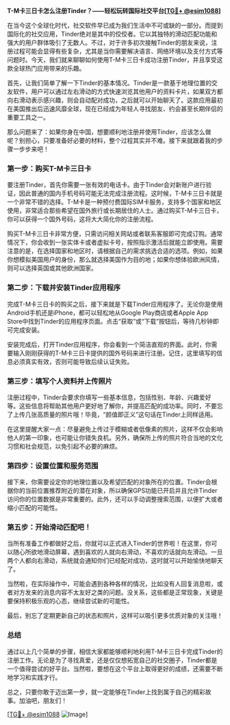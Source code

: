 **T-M卡三日卡怎么注册Tinder？——轻松玩转国际社交平台[[TG💪+ @esim1088](https://t.me/s/esim1088)]**

在当今这个全球化时代，社交软件早已成为我们生活中不可或缺的一部分。而提到国际化的社交应用，Tinder绝对是其中的佼佼者。它以其独特的滑动匹配功能和强大的用户群体吸引了无数人。不过，对于许多初次接触Tinder的朋友来说，注册过程可能会显得有些复杂，尤其是当你需要解决语言、网络环境以及支付方式等问题时。今天，我们就来聊聊如何使用T-M卡三日卡成功注册Tinder，并且享受这款全球热门应用带来的乐趣。

首先，让我们简单了解一下Tinder的基本情况。Tinder是一款基于地理位置的交友软件，用户可以通过左右滑动的方式快速浏览其他用户的资料卡片，如果双方都向右滑动表示感兴趣，则会自动配对成功，之后就可以开始聊天了。这款应用最初在美国推出后迅速风靡全球，现在已经成为年轻人寻找朋友、约会甚至长期伴侣的重要工具之一。

那么问题来了：如果你身在中国，想要顺利地注册并使用Tinder，应该怎么做呢？别担心，只要准备好必要的材料，整个过程其实并不难。接下来就跟着我的步骤一步步来吧！

### 第一步：购买T-M卡三日卡

要注册Tinder，首先你需要一张有效的电话卡。由于Tinder会对新账户进行验证，因此普通的国内手机号码可能无法完成注册流程。这时候，T-M卡三日卡就是一个非常不错的选择。T-M卡是一种预付费国际SIM卡服务，支持多个国家和地区使用，非常适合那些希望在国外旅行或长期居住的人士。通过购买T-M卡三日卡，你可以获得一个国外号码，这将大大简化你的注册流程。

购买T-M卡三日卡非常方便，只需访问相关网站或者联系客服即可完成订购。通常情况下，你会收到一张实体卡或者虚拟卡号，按照指示激活后就能立即使用。需要注意的是，在选择国家和地区时，请根据自己的需求挑选合适的选项。例如，如果你想模拟美国用户的身份，那么就选择美国作为目的地；如果你想体验欧洲风情，则可以选择英国或其他欧洲国家。

### 第二步：下载并安装Tinder应用程序

完成T-M卡三日卡的购买之后，接下来就是下载Tinder应用程序了。无论你是使用Android手机还是iPhone，都可以轻松地从Google Play商店或者Apple App Store中找到Tinder的应用程序页面。点击“获取”或“下载”按钮后，等待几秒钟即可完成安装。

安装完成后，打开Tinder应用程序，你会看到一个简洁直观的界面。此时，你需要输入刚刚获得的T-M卡三日卡提供的国外号码来进行注册。记住，这里填写的信息必须真实有效，否则可能导致后续认证失败。

### 第三步：填写个人资料并上传照片

注册过程中，Tinder会要求你填写一些基本信息，包括性别、年龄、兴趣爱好等。这些信息将帮助其他用户更好地了解你，并提高匹配的成功率。同时，不要忘了上传几张高质量的照片哦！毕竟，“颜值即正义”这句话在Tinder上同样适用。

在这里提醒大家一点：尽量避免上传过于模糊或者低像素的照片，这样不仅会影响他人的第一印象，也可能让你错失良机。另外，确保所上传的照片符合当地的文化习惯和社会规范，以免引起不必要的麻烦。

### 第四步：设置位置和服务范围

接下来，你需要设定你的地理位置以及希望匹配的对象所在的位置。Tinder会根据你的当前位置推荐附近的潜在对象，所以确保GPS功能已开启并且允许Tinder访问你的位置数据是非常重要的。此外，还可以手动调整搜索范围，以便扩大或者缩小匹配的可能性。

### 第五步：开始滑动匹配吧！

当所有准备工作都做好之后，你就可以正式进入Tinder的世界啦！在这里，你可以随心所欲地滑动屏幕，遇到喜欢的人就向右滑动，不喜欢的话就向左滑动。一旦两个人都向右滑动，系统就会通知你们已经配对成功，这时就可以开始愉快地聊天了。

当然啦，在实际操作中，可能会遇到各种各样的情况，比如没有人回复消息啦，或者对方发来的消息内容不太友好之类的问题。没关系，这些都是正常现象，关键是要保持积极乐观的心态，继续尝试新的可能性。

最后，别忘了定期更新自己的状态和照片，这样可以吸引更多优质对象的关注哦！

### 总结

通过以上几个简单的步骤，相信大家都能够顺利地利用T-M卡三日卡完成Tinder的注册工作。无论是为了寻找真爱，还是仅仅想拓宽自己的社交圈子，Tinder都是一个值得尝试的好平台。当然啦，要想在这个平台上取得更好的成绩，还需要不断地学习和实践才行。

总之，只要你敢于迈出第一步，就一定能够在Tinder上找到属于自己的精彩故事。加油吧，朋友们！

[[TG💪+ @esim1088](https://t.me/s/esim1088) ![Image](https://i.postimg.cc/4NQfJmqS/Snipaste-2025-05-13-00-14-12.png)]